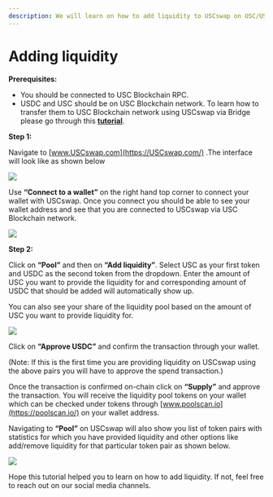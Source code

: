 ```yaml
---
description: We will learn on how to add liquidity to USCswap on USC/USDC pair.
---
```


# Adding liquidity

**Prerequisites:**

* You should be connected to USC Blockchain RPC.
* USDC and USC should be on USC Blockchain network. To learn how to transfer them to USC Blockchain network using USCswap via Bridge please go through this [**tutorial**](https://doc.poolscan.io/the-USC-chain/token-bridges/transfer-USC-using-bridge-on-USCswap).

**Step 1:**

Navigate to [www.USCswap.com](https://USCswap.com/) .The interface will look like as shown below

![](../.gitbook/assets/0%20%287%29.png)

Use **“Connect to a wallet”** on the right hand top corner to connect your wallet with USCswap. Once you connect you should be able to see your wallet address and see that you are connected to USCswap via USC Blockchain network.

![](../.gitbook/assets/1%20%2810%29.png)

  
**Step 2:**

Click on **“Pool”** and then on **“Add liquidity”**. Select USC as your first token and USDC as the second token from the dropdown. Enter the amount of USC you want to provide the liquidity for and corresponding amount of USDC that should be added will automatically show up.

You can also see your share of the liquidity pool based on the amount of USC you want to provide liquidity for.

![](../.gitbook/assets/2%20%2810%29.png)

Click on **“Approve USDC”** and confirm the transaction through your wallet.

\(Note: If this is the first time you are providing liquidity on USCswap using the above pairs you will have to approve the spend transaction.\)

Once the transaction is confirmed on-chain click on **“Supply”** and approve the transaction. You will receive the liquidity pool tokens on your wallet which can be checked under tokens through [www.poolscan.io](https://poolscan.io/) on your wallet address.

Navigating to **“Pool”** on USCswap will also show you list of token pairs with statistics for which you have provided liquidity and other options like add/remove liquidity for that particular token pair as shown below.

![](../.gitbook/assets/3%20%289%29.png)

Hope this tutorial helped you to learn on how to add liquidity. If not, feel free to reach out on our social media channels.

